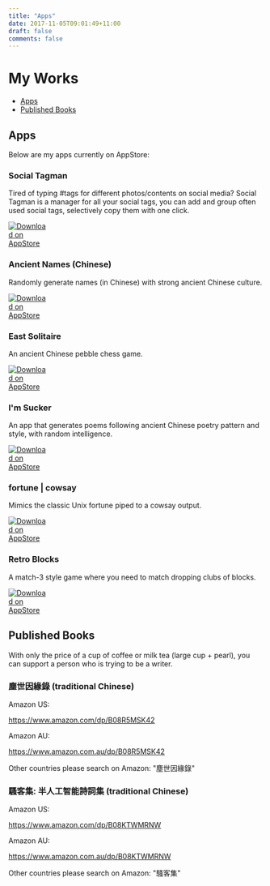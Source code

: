 ```yaml
---
title: "Apps"
date: 2017-11-05T09:01:49+11:00
draft: false
comments: false
---
```


# My Works

- [Apps](#apps)
- [Published Books](#published-books)

## Apps

Below are my apps currently on AppStore:

### Social Tagman

Tired of typing #tags for different photos/contents on social media? Social Tagman is a manager for all your social tags, you can add and group often used social tags, selectively copy them with one click.

[<img src="/images/download_on_appstore.svg" style="max-width:15%;min-width:40px;" alt="Download on AppStore" />](https://itunes.apple.com/app/social-tagman/id1433589047?mt=8)

### Ancient Names (Chinese)

Randomly generate names (in Chinese) with strong ancient Chinese culture.

[<img src="/images/download_on_appstore.svg" style="max-width:15%;min-width:40px;" alt="Download on AppStore" />](https://itunes.apple.com/app/%E5%8F%A4%E4%BA%BA%E5%90%8D/id1345012854)

### East Solitaire

An ancient Chinese pebble chess game.

[<img src="/images/download_on_appstore.svg" style="max-width:15%;min-width:40px;" alt="Download on AppStore" />](https://itunes.apple.com/app/east-solitaire/id1244283234)

### I'm Sucker

An app that generates poems following ancient Chinese poetry pattern and style, with random intelligence.

[<img src="/images/download_on_appstore.svg" style="max-width:15%;min-width:40px;" alt="Download on AppStore" />](https://itunes.apple.com/app/wo-shi-sao-ke/id963419023?mt=8)

### fortune | cowsay

Mimics the classic Unix fortune piped to a cowsay output.

[<img src="/images/download_on_appstore.svg" style="max-width:15%;min-width:40px;" alt="Download on AppStore" />](https://itunes.apple.com/app/fortune-cowsay/id1016269563?mt=8)

### Retro Blocks

A match-3 style game where you need to match dropping clubs of blocks.

[<img src="/images/download_on_appstore.svg" style="max-width:15%;min-width:40px;" alt="Download on AppStore" />](https://itunes.apple.com/us/app/retro-blocks/id917655100?mt=8)

## Published Books

With only the price of a cup of coffee or milk tea (large cup + pearl), you can support a person who is trying to be a writer.

### 塵世因緣錄 (traditional Chinese)

Amazon US:

https://www.amazon.com/dp/B08R5MSK42

Amazon AU:

https://www.amazon.com.au/dp/B08R5MSK42

Other countries please search on Amazon: "塵世因緣錄"

### 騷客集: 半人工智能詩詞集 (traditional Chinese)

Amazon US:

https://www.amazon.com/dp/B08KTWMRNW

Amazon AU:

https://www.amazon.com.au/dp/B08KTWMRNW

Other countries please search on Amazon: "騷客集"
